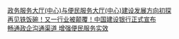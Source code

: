   
[政务服务大厅(中心)与便民服务大厅(中心)建设发展方向初探](http://www.dianyue.me/archives/161/0utp6vmgvdu3mcjk/)  
[再见铁饭碗！又一行业被颠覆！中国建设银行正式宣布](http://www.dianyue.me/archives/369/hd9mqie1h3q1ph7g/)  
[畅通政企沟通渠道 增强便民服务实效](http://www.dianyue.me/archives/777/n9u592jsrhz3yxpi/)